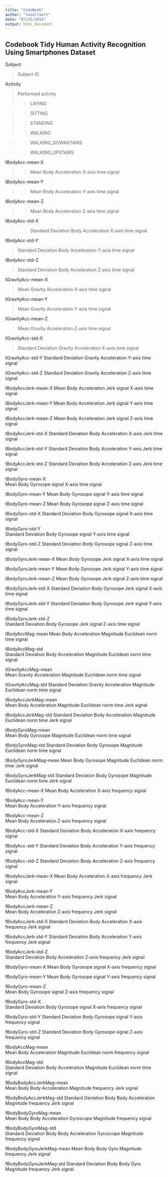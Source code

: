 ```yaml
---
title: "CodeBook"
author: "twielfaert"
date: "07/25/2014"
output: html_document
---
```


Codebook Tidy Human Activity Recognition Using Smartphones Dataset
------------------------------------------------------------------

Subject
>  Subject ID

Activity
>  Performed activity
>>    LAYING

>>    SITTING

>>    STANDING

>>    WALKING

>>    WALKING_DOWNSTAIRS

>>    WALKING_UPSTAIRS

    
tBodyAcc-mean-X
>>  Mean Body Acceleration X-axis time signal
  
tBodyAcc-mean-Y
>>  Mean Body Acceleration Y-axis time signal
  
tBodyAcc-mean-Z
>>  Mean Body Acceleration Z-axis time signal
  
tBodyAcc-std-X
>>  Standard Deviation Body Acceleration X-axis time signal

tBodyAcc-std-Y
>  Standard Deviation Body Acceleration Y-axis time signal

tBodyAcc-std-Z
>  Standard Deviation Body Acceleration Z-axis time signal
  
tGravityAcc-mean-X
>  Mean Gravity Acceleration X-axis time signal

tGravityAcc-mean-Y
>  Mean Gravity Acceleration Y-axis time signal
  
tGravityAcc-mean-Z
>  Mean Gravity Acceleration Z-axis time signal
  
tGravityAcc-std-X
>  Standard Deviation Gravity Acceleration X-axis time signal
  
tGravityAcc-std-Y
  Standard Deviation Gravity Acceleration Y-axis time signal
  
tGravityAcc-std-Z
  Standard Deviation Gravity Acceleration Z-axis time signal
  
tBodyAccJerk-mean-X
  Mean Body Acceleration Jerk signal X-axis time signal
  
tBodyAccJerk-mean-Y
  Mean Body Acceleration Jerk signal Y-axis time signal
  
tBodyAccJerk-mean-Z
  Mean Body Acceleration Jerk signal Z-axis time signal
  
tBodyAccJerk-std-X
  Standard Deviation Body Acceleration X-axis Jerk time signal
  
tBodyAccJerk-std-Y
  Standard Deviation Body Acceleration Y-axis Jerk time signal
  
tBodyAccJerk-std-Z
  Standard Deviation Body Acceleration Z-axis Jerk time signal
  
tBodyGyro-mean-X     
  Mean Body Gyrosope signal X-axis time signal
  
tBodyGyro-mean-Y
  Mean Body Gyrosope signal Y-axis time signal
  
tBodyGyro-mean-Z
 Mean Body Gyrosope signal Z-axis time signal
 
tBodyGyro-std-X
  Standard Deviation Body Gyrosope signal X-axis time signal
  
tBodyGyro-std-Y           
  Standard Deviation Body Gyrosope signal Y-axis time signal
  
tBodyGyro-std-Z
  Standard Deviation Body Gyrosope signal Z-axis time signal
  
tBodyGyroJerk-mean-X
  Mean Body Gyrosope Jerk signal X-axis time signal
  
tBodyGyroJerk-mean-Y
  Mean Body Gyrosope Jerk signal Y-axis time signal

tBodyGyroJerk-mean-Z
  Mean Body Gyrosope Jerk signal Z-axis time signal
  
tBodyGyroJerk-std-X
  Standard Deviation Body Gyrosope Jerk signal X-axis time signal

tBodyGyroJerk-std-Y
  Standard Deviation Body Gyrosope Jerk signal Y-axis time signal

tBodyGyroJerk-std-Z      
  Standard Deviation Body Gyrosope Jerk signal Z-axis time signal

tBodyAccMag-mean
  Mean Body Acceleration Magnitude Euclidean norm time signal

tBodyAccMag-std       
  Standard Deviation Body Acceleration Magnitude Euclidean norm time signal
  
tGravityAccMag-mean       
  Mean Gravity Acceleration Magnitude Euclidean norm time signal
  
tGravityAccMag-std
  Standard Deviation Gravity Acceleration Magnitude Euclidean norm time signal
  
tBodyAccJerkMag-mean    
  Mean Body Acceleration Magnitude Euclidean norm time Jerk signal

tBodyAccJerkMag-std
  Standard Deviation Body Acceleration Magnitude Euclidean norm time Jerk signal
  
tBodyGyroMag-mean    
  Mean Body Gyrosope Magnitude Euclidean norm time signal

tBodyGyroMag-std
  Standard Deviation Body Gyrosope Magnitude Euclidean norm time signal
  
tBodyGyroJerkMag-mean
  Mean Body Gyrosope Magnitude Euclidean norm time Jerk signal

tBodyGyroJerkMag-std
  Standard Deviation Body Gyrosope Magnitude Euclidean norm time Jerk signal
  
fBodyAcc-mean-X
  Mean Body Acceleration X-axis frequency signal

fBodyAcc-mean-Y          
  Mean Body Acceleration Y-axis frequency signal

fBodyAcc-mean-Z           
  Mean Body Acceleration Z-axis frequency signal

fBodyAcc-std-X
  Standard Deviation Body Acceleration X-axis frequency signal

fBodyAcc-std-Y
  Standard Deviation Body Acceleration Y-axis frequency signal

fBodyAcc-std-Z
  Standard Deviation Body Acceleration Z-axis frequency signal

fBodyAccJerk-mean-X
  Mean Body Acceleration X-axis frequency Jerk signal

fBodyAccJerk-mean-Y      
  Mean Body Acceleration Y-axis frequency Jerk signal

fBodyAccJerk-mean-Z       
  Mean Body Acceleration Z-axis frequency Jerk signal

fBodyAccJerk-std-X
  Standard Deviation  Body Acceleration X-axis frequency Jerk signal

fBodyAccJerk-std-Y
  Standard Deviation  Body Acceleration Y-axis frequency Jerk signal

fBodyAccJerk-std-Z       
  Standard Deviation  Body Acceleration Z-axis frequency Jerk signal

fBodyGyro-mean-X
  Mean Body Gyrosope signal X-axis frequency signal

fBodyGyro-mean-Y
  Mean Body Gyrosope signal Y-axis frequency signal

fBodyGyro-mean-Z         
  Mean Body Gyrosope signal Z-axis frequency signal

fBodyGyro-std-X          
  Standard Deviation Body Gyrosope signal X-axis frequency signal

fBodyGyro-std-Y
  Standard Deviation Body Gyrosope signal Y-axis frequency signal

fBodyGyro-std-Z
  Standard Deviation Body Gyrosope signal Z-axis frequency signal

fBodyAccMag-mean      
  Mean Body Acceleration Magnitude Euclidean norm frequency signal
  
fBodyAccMag-std          
    Standard Deviation Body Acceleration Magnitude Euclidean norm time signal
    
fBodyBodyAccJerkMag-mean  
  Mean Body Body Acceleration Magnitude frequency Jerk signal

fBodyBodyAccJerkMag-std
  Standard Deviation Body Body Acceleration Magnitude frequency Jerk signal
  
fBodyBodyGyroMag-mean   
  Mean Body Body Acceleration Gyroscope Magnitude frequency signal
  
fBodyBodyGyroMag-std     
  Standard Deviation Body Body Acceleration Gyroscope Magnitude frequency signal

fBodyBodyGyroJerkMag-mean
  Mean Body Body Gyro Magnitude frequency Jerk signal

fBodyBodyGyroJerkMag-std 
  Standard Deviation Body Body Gyro Magnitude frequency Jerk signal
